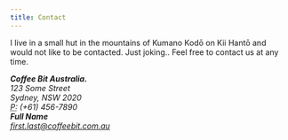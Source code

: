 ```yaml
---
title: Contact
---
```


I live in a small hut in the mountains of Kumano Kodō on Kii Hantō and would not
like to be contacted. Just joking.. Feel free to contact us at any time.

<address>
<strong>Coffee Bit Australia.</strong><br>
123 Some Street<br>
Sydney, NSW 2020<br>
<abbr title="Phone">P:</abbr> (+61) 456-7890
</address>

<address>
<strong>Full Name</strong><br>
<a href="mailto:#">first.last@coffeebit.com.au</a>
</address>
